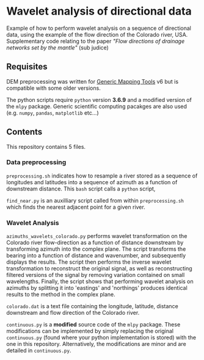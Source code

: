 # Wavelet analysis of directional data

Example of how to perform wavelet analysis on a sequence of directional data, using the example of the flow direction of the Colorado river, USA. Supplementary code relating to the paper *"Flow directions of drainage networks set by the mantle"* (sub judice) 

## Requisites

DEM preprocessing was written for [Generic Mapping Tools](http://gmt.soest.hawaii.edu/) v6 but is compatible with some older versions. 

The python scripts require `python` version **3.6.9** and a modified version of the `mlpy` package. Generic scientific computing pacakges are also used (e.g. `numpy`, `pandas`, `matplotlib` etc...)

## Contents

This repository contains 5 files. 

### Data preprocessing

`preprocessing.sh` indicates how to resample a river stored as a sequence of longitudes and latitudes into a sequence of azimuth as a function of downstream distance. This `bash` script calls a `python` script, 

`find_near.py` is an auxilliary script called from within `preprocessing.sh` which finds the nearest adjacent point for a given river.

### Wavelet Analysis

`azimuths_wavelets_colorado.py` performs wavelet transformation on the Colorado river flow-direction as a function of distance downstream by transforming azimuth into the complex plane. The script transforms the bearing into a function of distance and wavenumber, and subsequently displays the results. The script then performs the inverse wavelet transformation to reconstruct the original signal, as well as reconstructing filtered versions of the signal by removing variation contained on small wavelengths. Finally, the script shows that performing wavelet analysis on azimuths by splitting it into 'eastings' and 'northings' produces identical results to the method in the complex plane.   

`colorado.dat` is a text file containing the longitude, latitude, distance downstream and flow direction of the Colorado river. 

`continuous.py` is a **modified** source code of the `mlpy` package. These modifications can be implemented by simply replacing the original `continuous.py` (found where your python implementation is stored) with the one in this repository. Alternatively, the modifications are minor and are detailed in `continuous.py`.

